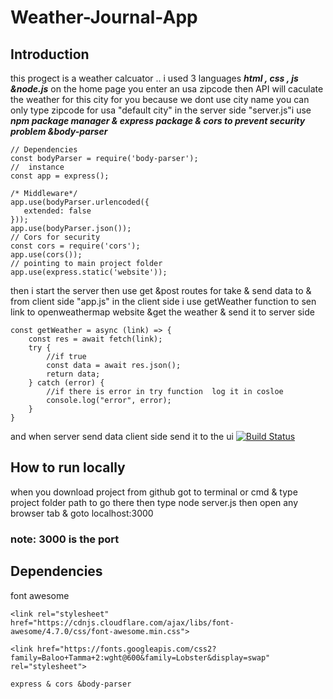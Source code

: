 # Weather-Journal-App
## Introduction 
this progect is a weather calcuator .. i used 3 languages  **_html , css , js &node.js_**
on the home page you enter an usa zipcode then API will caculate the weather  for this city for you 
because we dont use city name you can only type zipcode for usa  "default city"
in  the server side "server.js"i use **_npm package manager & express package & cors to prevent  security problem  &body-parser_**

 ```const express = require('express');
// Dependencies
const bodyParser = require('body-parser');
//  instance
const app = express();

/* Middleware*/
app.use(bodyParser.urlencoded({
    extended: false
}));
app.use(bodyParser.json());
// Cors for security
const cors = require('cors');
app.use(cors());
// pointing to main project folder
app.use(express.static('website'));
```

then i start the server then use  get &post routes for take & send data to & from client side "app.js"
in the client side i use getWeather function to sen link to openweathermap website &get the weather   & send it to server side 
```
const getWeather = async (link) => {
    const res = await fetch(link);
    try {
        //if true
        const data = await res.json();
        return data;
    } catch (error) {
        //if there is error in try function  log it in cosloe
        console.log("error", error);
    }
}
```
and when server send data client side send it to the ui 
[![Build Status](https://travis-ci.org/joemccann/dillinger.svg?branch=master)](https://travis-ci.org/joemccann/dillinger)

## How to run locally
when you download project from github got to terminal or cmd & type project folder path  to go there then type node server.js
then open any browser tab & goto localhost:3000
### note: 3000 is the port
## Dependencies 
font awesome 
```
<link rel="stylesheet" href="https://cdnjs.cloudflare.com/ajax/libs/font-awesome/4.7.0/css/font-awesome.min.css">
```
    <link href="https://fonts.googleapis.com/css2?family=Baloo+Tamma+2:wght@600&family=Lobster&display=swap" rel="stylesheet">

```
express & cors &body-parser






